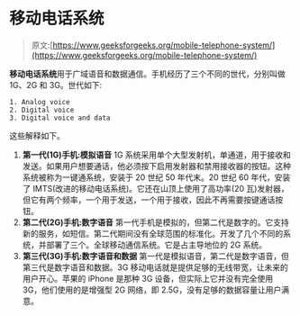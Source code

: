 # 移动电话系统

> 原文:[https://www.geeksforgeeks.org/mobile-telephone-system/](https://www.geeksforgeeks.org/mobile-telephone-system/)

**移动电话系统**用于广域语音和数据通信。手机经历了三个不同的世代，分别叫做 1G、2G 和 3G。世代如下:

```
1. Analog voice
2. Digital voice
3. Digital voice and data

```

这些解释如下。

1.  **第一代(1G)手机:模拟语音**
    1G 系统采用单个大型发射机，单通道，用于接收和发送。如果用户想要通话，他必须按下启用发射器和禁用接收器的按钮。这种系统被称为一键通系统，安装于 20 世纪 50 年代末。20 世纪 60 年代，安装了 IMTS(改进的移动电话系统)。它还在山顶上使用了高功率(20 瓦)发射器，但它有两个频率，一个用于发送，一个用于接收，因此不再需要按键通话按钮。
2.  **第二代(2G)手机:数字语音**
    第一代手机是模拟的，但第二代是数字的。它支持新的服务，如短信。第二代期间没有全球范围的标准化。开发了几个不同的系统，并部署了三个。全球移动通信系统。它是占主导地位的 2G 系统。
3.  **第三代(3G)手机:数字语音和数据**
    第一代是模拟语音，第二代是数字语音，但第三代是数字语音和数据。3G 移动电话就是提供足够的无线带宽，让未来的用户开心。苹果的 iPhone 是那种 3G 设备，但实际上它并没有完全使用 3G，他们使用的是增强型 2G 网络，即 2.5G，没有足够的数据容量让用户满意。